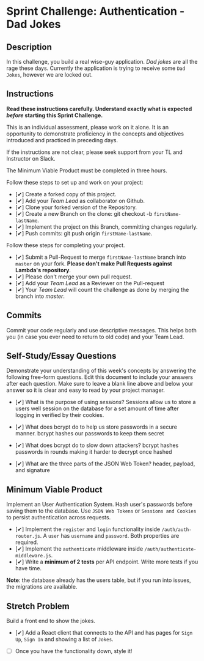 # Sprint Challenge: Authentication - Dad Jokes

## Description

In this challenge, you build a real wise-guy application. _Dad jokes_ are all the rage these days. Currently the application is trying to receive some `Dad Jokes`, however we are locked out.

## Instructions

**Read these instructions carefully. Understand exactly what is expected _before_ starting this Sprint Challenge.**

This is an individual assessment, please work on it alone. It is an opportunity to demonstrate proficiency in the concepts and objectives introduced and practiced in preceding days.

If the instructions are not clear, please seek support from your TL and Instructor on Slack.

The Minimum Viable Product must be completed in three hours.

Follow these steps to set up and work on your project:

- [✔] Create a forked copy of this project.
- [✔] Add your _Team Lead_ as collaborator on Github.
- [✔] Clone your forked version of the Repository.
- [✔] Create a new Branch on the clone: git checkout -b `firstName-lastName`.
- [✔] Implement the project on this Branch, committing changes regularly.
- [✔] Push commits: git push origin `firstName-lastName`.

Follow these steps for completing your project.

- [✔] Submit a Pull-Request to merge `firstName-lastName` branch into `master` on your fork. **Please don't make Pull Requests against Lambda's repository**.
- [✔] Please don't merge your own pull request.
- [✔] Add your _Team Lead_ as a Reviewer on the Pull-request
- [✔] Your _Team Lead_ will count the challenge as done by merging the branch into _master_.

## Commits

Commit your code regularly and use descriptive messages. This helps both you (in case you ever need to return to old code) and your Team Lead.

## Self-Study/Essay Questions

Demonstrate your understanding of this week's concepts by answering the following free-form questions. Edit this document to include your answers after each question. Make sure to leave a blank line above and below your answer so it is clear and easy to read by your project manager.

- [✔] What is the purpose of using _sessions_?
    Sessions allow us to store a users well session on the database for a set amount of time after logging in verified by their cookies. 

- [✔] What does bcrypt do to help us store passwords in a secure manner.
    bcrypt hashes our passwords to keep them secret

- [✔] What does bcrypt do to slow down attackers?
    bcrypt hashes passwords in rounds making it harder to decrypt once hashed

- [✔] What are the three parts of the JSON Web Token?
    header, payload, and signature 

## Minimum Viable Product

Implement an User Authentication System. Hash user's passwords before saving them to the database. Use `JSON Web Tokens` or `Sessions and Cookies` to persist authentication across requests.

- [✔] Implement the `register` and `login` functionality inside `/auth/auth-router.js`. A `user` has `username` and `password`. Both properties are required.
- [✔] Implement the `authenticate` middleware inside `/auth/authenticate-middleware.js`.
- [✔] Write a **minimum of 2 tests** per API endpoint. Write more tests if you have time.

**Note**: the database already has the users table, but if you run into issues, the migrations are available.

## Stretch Problem

Build a front end to show the jokes.

- [✔] Add a React client that connects to the API and has pages for `Sign Up`, `Sign In` and showing a list of `Jokes`.
- [ ] Once you have the functionality down, style it!
